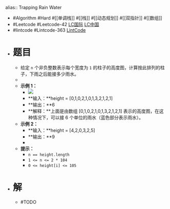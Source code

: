 alias:: Trapping Rain Water

- #Algorithm #Hard #[[单调栈]] #[[栈]] #[[动态规划]] #[[双指针]] #[[数组]]
- #Leetcode #Leetcode-42 [LC国际](https://leetcode.com/problems/trapping-rain-water/) [LC中国](https://leetcode.cn/problems/trapping-rain-water/)
- #lintcode #Lintcode-363 [LintCode](https://www.lintcode.com/problem/363/)
- # 题目
	- 给定 `n` 个非负整数表示每个宽度为 `1` 的柱子的高度图，计算按此排列的柱子，下雨之后能接多少雨水。
	-
	- **示例 1：**
		- ![](https://assets.leetcode-cn.com/aliyun-lc-upload/uploads/2018/10/22/rainwatertrap.png)
		- **输入：**height = [0,1,0,2,1,0,1,3,2,1,2,1]
		- **输出：**6
		- **解释：**上面是由数组 [0,1,0,2,1,0,1,3,2,1,2,1] 表示的高度图，在这种情况下，可以接 6 个单位的雨水（蓝色部分表示雨水）。
	- **示例 2：**
		- **输入：**height = [4,2,0,3,2,5]
		- **输出：**9
		-
	- **提示：**
		- `n == height.length`
		- `1 <= n <= 2 * 104`
		- `0 <= height[i] <= 105`
- # 解
	- #TODO